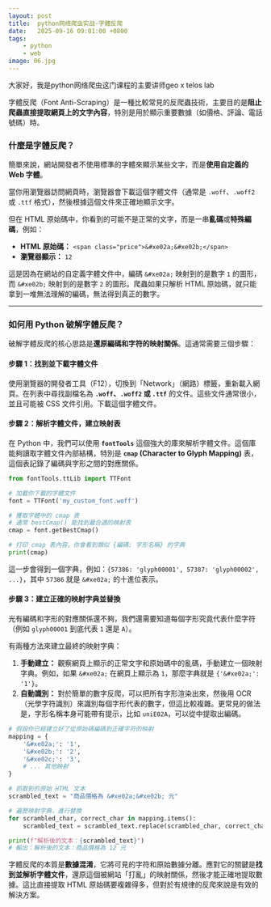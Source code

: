 ```yaml
---
layout: post
title:  python网络爬虫实战-字體反爬
date:   2025-09-16 09:01:00 +0800
tags: 
    - python
    - web
image: 06.jpg
---
```


大家好，我是python网络爬虫这门课程的主要讲师geo x telos lab

字體反爬（Font Anti-Scraping）是一種比較常見的反爬蟲技術，主要目的是**阻止爬蟲直接提取網頁上的文字內容**，特別是用於顯示重要數據（如價格、評論、電話號碼）時。

### 什麼是字體反爬？

簡單來說，網站開發者不使用標準的字體來顯示某些文字，而是**使用自定義的 Web 字體**。

當你用瀏覽器訪問網頁時，瀏覽器會下載這個字體文件（通常是 `.woff`、`.woff2` 或 `.ttf` 格式），然後根據這個文件來正確地顯示文字。

但在 HTML 原始碼中，你看到的可能不是正常的文字，而是一串**亂碼**或**特殊編碼**，例如：

  * **HTML 原始碼：** `<span class="price">&#xe02a;&#xe02b;</span>`
  * **瀏覽器顯示：** `12`

這是因為在網站的自定義字體文件中，編碼 `&#xe02a;` 映射到的是數字 `1` 的圖形，而 `&#xe02b;` 映射到的是數字 `2` 的圖形。爬蟲如果只解析 HTML 原始碼，就只能拿到一堆無法理解的編碼，無法得到真正的數字。

-----

### 如何用 Python 破解字體反爬？

破解字體反爬的核心思路是**還原編碼和字符的映射關係**。這通常需要三個步驟：

#### 步驟 1：找到並下載字體文件

使用瀏覽器的開發者工具（F12），切換到「Network」（網路）標籤，重新載入網頁。在列表中尋找副檔名為 **`.woff`、`.woff2` 或 `.ttf`** 的文件。這些文件通常很小，並且可能被 CSS 文件引用。下載這個字體文件。

#### 步驟 2：解析字體文件，建立映射表

在 Python 中，我們可以使用 **`fontTools`** 這個強大的庫來解析字體文件。這個庫能夠讀取字體文件內部結構，特別是 **`cmap` (Character to Glyph Mapping)** 表，這個表記錄了編碼與字形之間的對應關係。

```python
from fontTools.ttLib import TTFont

# 加載你下載的字體文件
font = TTFont('my_custom_font.woff')

# 獲取字體中的 cmap 表
# 通常 bestCmap() 能找到最合適的映射表
cmap = font.getBestCmap()

# 打印 cmap 表內容，你會看到類似 {編碼: 字形名稱} 的字典
print(cmap)
```

這一步會得到一個字典，例如：`{57386: 'glyph00001', 57387: 'glyph00002', ...}`，其中 `57386` 就是 `&#xe02a;` 的十進位表示。

#### 步驟 3：建立正確的映射字典並替換

光有編碼和字形的對應關係還不夠，我們還需要知道每個字形究竟代表什麼字符（例如 `glyph00001` 到底代表 `1` 還是 `A`）。

有兩種方法來建立最終的映射字典：

1.  **手動建立：** 觀察網頁上顯示的正常文字和原始碼中的亂碼，手動建立一個映射字典。例如，如果 `&#xe02a;` 在網頁上顯示為 `1`，那麼字典就是 `{'&#xe02a;': '1'}`。
2.  **自動識別：** 對於簡單的數字反爬，可以把所有字形渲染出來，然後用 OCR（光學字符識別）來識別每個字形代表的數字，但這比較複雜。更常見的做法是，字形名稱本身可能帶有提示，比如 `uniE02A`，可以從中提取出編碼。

<!-- end list -->

```python
# 假設你已經建立好了從原始碼編碼到正確字符的映射
mapping = {
    '&#xe02a;': '1',
    '&#xe02b;': '2',
    '&#xe02c;': '3',
    # ... 其他映射
}

# 抓取到的原始 HTML 文本
scrambled_text = "商品價格為 &#xe02a;&#xe02b; 元"

# 遍歷映射字典，進行替換
for scrambled_char, correct_char in mapping.items():
    scrambled_text = scrambled_text.replace(scrambled_char, correct_char)

print(f"解析後的文本：{scrambled_text}")
# 輸出：解析後的文本：商品價格為 12 元
```

字體反爬的本質是**數據混淆**，它將可見的字符和原始數據分離。應對它的關鍵是**找到並解析字體文件**，還原這個被網站「打亂」的映射關係，然後才能正確地提取數據。這比直接提取 HTML 原始碼要複雜得多，但對於有規律的反爬來說是有效的解決方案。